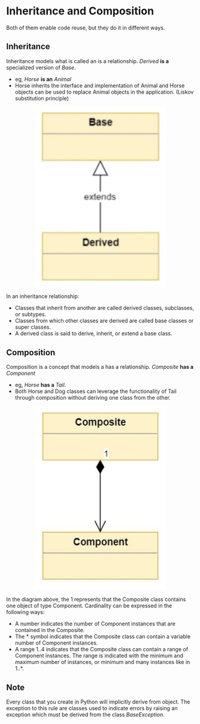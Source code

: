# Inheritance and Composition
Both of them enable code reuse, but they do it in different ways.

## Inheritance
Inheritance models what is called an is a relationship. <i>Derived</i> <b>is a</b> specialized version of <i>Base</i>.
- eg, <i>Horse</i> <b>is an</b> <i>Animal</i>
- Horse inherits the interface and implementation of Animal and Horse objects can be used to replace Animal objects in the application. (Liskov substitution principle)
<p align="center">
  <img src="images/inheritance_uml.png" width="350" alt="Inheritance">
</p>
In an inheritance relationship:

- Classes that inherit from another are called derived classes, subclasses, or subtypes.
- Classes from which other classes are derived are called base classes or super classes.
- A derived class is said to derive, inherit, or extend a base class.
## Composition
Composition is a concept that models a has a relationship. <i>Composite</i> <b>has a</b> <i>Component</i>
- eg, <i>Horse</i> <b>has a</b> <i>Tail</i>. 
- Both Horse and Dog classes can leverage the functionality of Tail through composition without deriving one class from the other.

<p align="center">
  <img src="images/composition_uml.jpg" width="350" alt="Composition">
</p>
In the diagram above, the 1 represents that the Composite class contains one object of type Component. Cardinality can be expressed in the following ways:

- A number indicates the number of Component instances that are contained in the Composite.
- The * symbol indicates that the Composite class can contain a variable number of Component instances.
- A range 1..4 indicates that the Composite class can contain a range of Component instances. The range is indicated with the minimum and maximum number of instances, or minimum and many instances like in 1..*.

## Note
Every class that you create in Python will implicitly derive from object. 
The exception to this rule are classes used to indicate errors by raising an exception 
which must be derived from the class <i>BaseException</i>.